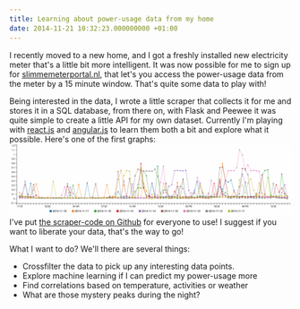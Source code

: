 ```yaml
---
title: Learning about power-usage data from my home
date: 2014-11-21 10:32:23.000000000 +01:00
---
```

I recently moved to a new home, and I got a freshly installed new electricity meter that's a little bit more intelligent. It was now possible for me to sign up for [slimmemeterportal.nl](http://slimmemeterportal.nl), that let's you access the power-usage data from the meter by a 15 minute window. That's quite some data to play with!

Being interested in the data, I wrote a little scraper that collects it for me and stores it in a SQL database, from there on, with Flask and Peewee it was quite simple to create a little API for my own dataset. Currently I'm playing with [react.js](http://facebook.github.io/react/) and [angular.js](https://angularjs.org/) to learn them both a bit and explore what it possible. Here's one of the first graphs:  
[![Power Usage of my own home over the past 9 days](/img/power-usage-graph-1024x262.png)](http://www.jplattel.nl/img/power-usage-graph.png)I've put [the scraper-code on Github](https://github.com/jplattel/smp-scraper) for everyone to use! I suggest if you want to liberate your data, that's the way to go!

What I want to do? We'll there are several things:

*   Crossfilter the data to pick up any interesting data points.
*   Explore machine learning if I can predict my power-usage more
*   Find correlations based on temperature, activities or weather
*   What are those mystery peaks during the night?
